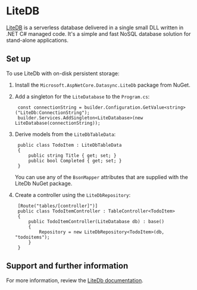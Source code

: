 # LiteDB

[LiteDB](https://www.litedb.org/) is a serverless database delivered in a single small DLL written in .NET C# managed code.  It's a simple and fast NoSQL database solution for stand-alone applications.  

## Set up

To use LiteDb with on-disk persistent storage:

1. Install the `Microsoft.AspNetCore.Datasync.LiteDb` package from NuGet.

2. Add a singleton for the `LiteDatabase` to the `Program.cs`:

        const connectionString = builder.Configuration.GetValue<string>("LiteDb:ConnectionString");
        builder.Services.AddSingleton<LiteDatabase>(new LiteDatabase(connectionString));

3. Derive models from the `LiteDbTableData`:

        public class TodoItem : LiteDbTableData
        {
            public string Title { get; set; }
            public bool Completed { get; set; }
        }

    You can use any of the `BsonMapper` attributes that are supplied with the LiteDb NuGet package.

4. Create a controller using the `LiteDbRepository`:

        [Route("tables/[controller]")]
        public class TodoItemController : TableController<TodoItem>
        {
            public TodoItemController(LiteDatabase db) : base()
            {
                Repository = new LiteDbRepository<TodoItem>(db, "todoitems");
            }
        }

## Support and further information

For more information, review the [LiteDb documentation](https://www.litedb.org/docs/).
